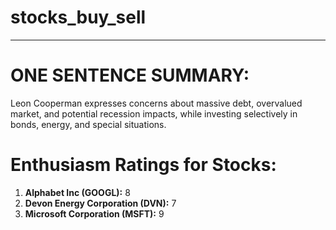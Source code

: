 # stocks_buy_sell

---

# ONE SENTENCE SUMMARY:
Leon Cooperman expresses concerns about massive debt, overvalued market, and potential recession impacts, while investing selectively in bonds, energy, and special situations.

# Enthusiasm Ratings for Stocks:
1. **Alphabet Inc (GOOGL):** 8
2. **Devon Energy Corporation (DVN):** 7
3. **Microsoft Corporation (MSFT):** 9



